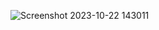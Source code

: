 ![Screenshot 2023-10-22 143011](https://github.com/devisha04/DSA_LAB-G1-/assets/147936789/04173c76-fc13-41d0-99f9-5f3d41bcefb9)
